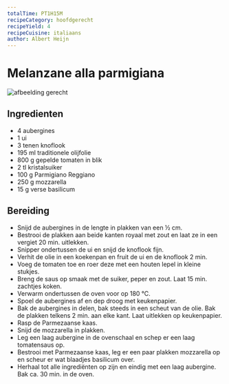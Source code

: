 ```yaml
---
totalTime: PT1H15M
recipeCategory: hoofdgerecht
recipeYield: 4
recipeCuisine: italiaans
author: Albert Heijn
---
```


# Melanzane alla parmigiana

![afbeelding gerecht](https://static.ah.nl/static/recepten/img_030687_890x594_JPG.jpg)

## Ingredienten

- 4 aubergines
- 1 ui
- 3 tenen knoflook
- 195 ml traditionele olijfolie
- 800 g gepelde tomaten in blik
- 2 tl kristalsuiker
- 100 g Parmigiano Reggiano
- 250 g mozzarella
- 15 g verse basilicum

## Bereiding

- Snijd de aubergines in de lengte in plakken van een ½ cm.
- Bestrooi de plakken aan beide kanten royaal met zout en laat ze in een vergiet 20 min. uitlekken.
- Snipper ondertussen de ui en snijd de knoflook fijn.
- Verhit de olie in een koekenpan en fruit de ui en de knoflook 2 min.
- Voeg de tomaten toe en roer deze met een houten lepel in kleine stukjes.
- Breng de saus op smaak met de suiker, peper en zout. Laat 15 min. zachtjes koken.
- Verwarm ondertussen de oven voor op 180 °C.
- Spoel de aubergines af en dep droog met keukenpapier.
- Bak de aubergines in delen, bak steeds in een scheut van de olie. Bak de plakken telkens 2 min. aan elke kant. Laat uitlekken op keukenpapier.
- Rasp de Parmezaanse kaas.
- Snijd de mozzarella in plakken.
- Leg een laag aubergine in de ovenschaal en schep er een laag tomatensaus op.
- Bestrooi met Parmezaanse kaas, leg er een paar plakken mozzarella op en scheur er wat blaadjes basilicum over.
- Herhaal tot alle ingrediënten op zijn en eindig met een laag aubergine. Bak ca. 30 min. in de oven.